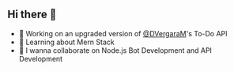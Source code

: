## Hi there 👋

<!--
**Daniel-VergaraM/Daniel-VergaraM** is a ✨ _special_ ✨ repository because its `README.md` (this file) appears on your GitHub profile.-->

- 🔭 Working on an upgraded version of [@DVergaraM](https://github.com/DVergaraM/)'s To-Do API
- 🌱 Learning about Mern Stack
- 👯 I wanna collaborate on Node.js Bot Development and API Development
